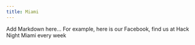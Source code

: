 ```yaml
---
title: Miami
---
```

Add Markdown here... For example, here is our Facebook, find us at Hack Night Miami every week
